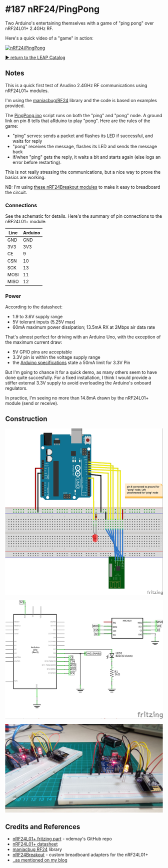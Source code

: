 # #187 nRF24/PingPong

Two Arduino's entertaining themselves with a game of "ping pong" over nRF24L01+ 2.4GHz RF.

Here's a quick video of a "game" in action:

[![nRF24/PingPong](http://img.youtube.com/vi/aNJqokwFAGI/0.jpg)](http://www.youtube.com/watch?v=aNJqokwFAGI)


[:arrow_forward: return to the LEAP Catalog](http://leap.tardate.com)

## Notes

This is a quick first test of Arudino 2.4GHz RF communications using nRF24L01+ modules.

I'm using the [maniacbug/RF24](https://github.com/maniacbug/RF24) library and the code is based on examples provided.

The [PingPong.ino](./PingPong.ino) script runs on both the "ping" and "pong" node. A ground link on pin 8 tells that aRduino to play "pong".
Here are the rules of the game:
* "ping" serves: sends a packet and flashes its LED if successful, and waits for reply
* "pong" receives the message, flashes its LED and sends the message back
* if/when "ping" gets the reply, it waits a bit and starts again (else logs an error before restarting).

This is not really stressing the communications, but a nice way to prove the basics are working.

NB: I'm using [these nRF24Breakout modules](../../../Electronics101/nRF24Breakout) to make it easy to breadboard the circuit.

### Connections

See the schematic for details. Here's the summary of pin connections to the nRF24L01+ module:

| Line | Arduino |
|------|---------|
| GND  | GND |
| 3V3  | 3V3 |
| CE   |   9 |
| CSN  |  10 |
| SCK  |  13 |
| MOSI |  11 |
| MISO |  12 |

### Power

According to the datasheet:
* 1.9 to 3.6V supply range
* 5V tolerant inputs (5.25V max)
* 60mA maximum power dissipation; 13.5mA RX at 2Mbps air data rate

That's almost perfect for driving with an Arduino Uno, with the exception of the maximum current draw:
* 5V GPIO pins are acceptable
* 3.3V pin is within the voltage supply range
* the [Arduino specifications](https://www.arduino.cc/en/Main/ArduinoBoardUno) state a 50mA limit for 3.3V Pin

But I'm going to chance it for a quick demo, as many others seem to have done quite succesfully.
For a fixed installation, I think I would provide a stiffer external 3.3V supply to avoid overloading the Arduino's onboard regulators.

In practice, I'm seeing no more than 14.8mA drawn by the nRF24L01+ module (send or receive).

## Construction

![Breadboard](./assets/PingPong_bb.jpg?raw=true)

![The Schematic](./assets/PingPong_schematic.jpg?raw=true)

![The Build](./assets/PingPong_build.jpg?raw=true)

## Credits and References
* [nRF24L01+ fritzing part](https://github.com/vdemay/fritzing-parts) - vdemay's GitHub repo
* [nRF24L01+ datasheet](http://www.nordicsemi.com/eng/content/download/2726/34069/file/nRF24L01P_Product_Specification_1_0.pdf)
* [maniacbug RF24](https://github.com/maniacbug/RF24) library
* [nRF24Breakout](../../../Electronics101/nRF24Breakout) - custom breadboard adapters for the nRF24L01+
* [..as mentioned on my blog](https://blog.tardate.com/2016/02/littlearduinoprojects187-nrf24l01-ping.html)

